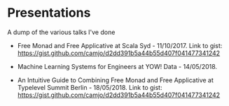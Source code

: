 # Presentations

A dump of the various talks I've done

- Free Monad and Free Applicative at Scala Syd - 11/10/2017. Link to gist: https://gist.github.com/camjo/d2dd391b5a44b55d407f041477341242

- Machine Learning Systems for Engineers at YOW! Data - 14/05/2018.

- An Intuitive Guide to Combining Free Monad and Free Applicative at Typelevel Summit Berlin - 18/05/2018. Link to gist: https://gist.github.com/camjo/d2dd391b5a44b55d407f041477341242
